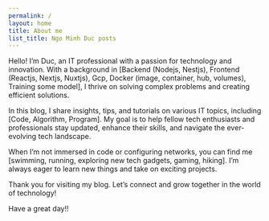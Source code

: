 ```yaml
---
permalink: /
layout: home
title: About me
list_title: Ngo Minh Duc posts
---
```


Hello! I’m Duc, an IT professional with a passion for technology and innovation.
With a background in [Backend (Nodejs, Nestjs), Frontend (Reactjs, Nextjs,
Nuxtjs), Gcp, Docker (image, container, hub, volumes), Training some model], I
thrive on solving complex problems and creating efficient solutions.

In this blog, I share insights, tips, and tutorials on various IT topics,
including [Code, Algorithm, Program]. My goal is to help fellow tech enthusiasts
and professionals stay updated, enhance their skills, and navigate the
ever-evolving tech landscape.

When I’m not immersed in code or configuring networks, you can find me
[swimming, running, exploring new tech gadgets, gaming, hiking]. I’m always
eager to learn new things and take on exciting projects.

Thank you for visiting my blog. Let’s connect and grow together in the world of
technology!

<!-- This is a template and some instructions for running Github Pages with the
[`minima` theme][minima]. This repo has what I consider the minimum pieces for a
personal blog using [Jekyll][jk] and [Github Pages][gh-site].

Check out the excellent [`minima` theme][minima] documentation for further
details and customization and the [official docs][gh] for more details on how
Github Pages work.

Do you have questions? feel free to [open an issue][issue] or find out how
toreach me from my [contact page][contact].

<img src="./assets/imgs/screenshot.png" width="400px">

For more details about how this example site works checkout
[the github project](https://github.com/jsanz/gh-pages-minima-starter). -->

Have a great day!!

[gh-site]: https://pages.github.com/
[minima]: https://github.com/jekyll/minima/tree/2.5-stable
[jk]: https://jekyllrb.com/
[gh]: https://help.github.com/en/github/working-with-github-pages
[issue]: https://github.com/jsanz/gh-pages-minima-starter/issues/new/choose
[contact]: https://jorgesanz.net/contact/
